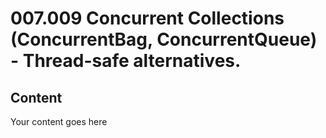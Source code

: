﻿# 007.009 Concurrent Collections (ConcurrentBag, ConcurrentQueue) - Thread-safe alternatives.

## Content
Your content goes here
